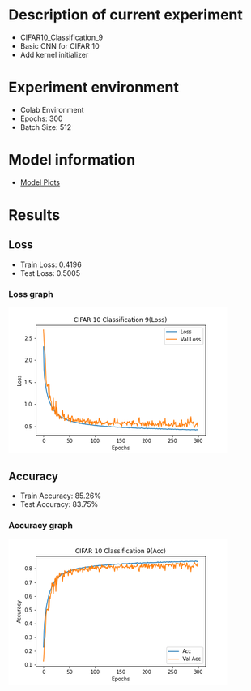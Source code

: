 # Description of current experiment
- CIFAR10_Classification_9
- Basic CNN for CIFAR 10
- Add kernel initializer

# Experiment environment
- Colab Environment
- Epochs: 300
- Batch Size: 512

# Model information
- [Model Plots](model.png)

# Results
## Loss
- Train Loss: 0.4196
- Test Loss: 0.5005

### Loss graph
![](Loss_Result.png)

## Accuracy
- Train Accuracy: 85.26%
- Test Accuracy: 83.75%

### Accuracy graph
![](Accuracy_Result.png)
